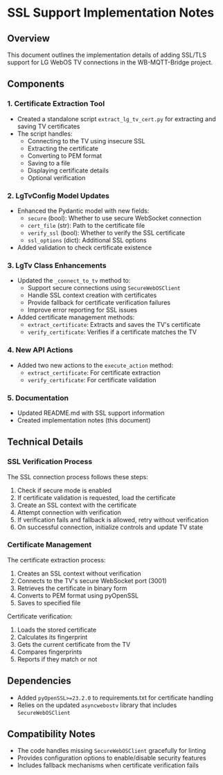 # SSL Support Implementation Notes

## Overview

This document outlines the implementation details of adding SSL/TLS support for LG WebOS TV connections in the WB-MQTT-Bridge project.

## Components

### 1. Certificate Extraction Tool

- Created a standalone script `extract_lg_tv_cert.py` for extracting and saving TV certificates
- The script handles:
  - Connecting to the TV using insecure SSL
  - Extracting the certificate
  - Converting to PEM format
  - Saving to a file
  - Displaying certificate details
  - Optional verification

### 2. LgTvConfig Model Updates

- Enhanced the Pydantic model with new fields:
  - `secure` (bool): Whether to use secure WebSocket connection
  - `cert_file` (str): Path to the certificate file
  - `verify_ssl` (bool): Whether to verify the SSL certificate
  - `ssl_options` (dict): Additional SSL options
- Added validation to check certificate existence

### 3. LgTv Class Enhancements

- Updated the `_connect_to_tv` method to:
  - Support secure connections using `SecureWebOSClient`
  - Handle SSL context creation with certificates
  - Provide fallback for certificate verification failures
  - Improve error reporting for SSL issues
- Added certificate management methods:
  - `extract_certificate`: Extracts and saves the TV's certificate
  - `verify_certificate`: Verifies if a certificate matches the TV

### 4. New API Actions

- Added two new actions to the `execute_action` method:
  - `extract_certificate`: For certificate extraction
  - `verify_certificate`: For certificate validation

### 5. Documentation

- Updated README.md with SSL support information
- Created implementation notes (this document)

## Technical Details

### SSL Verification Process

The SSL connection process follows these steps:

1. Check if secure mode is enabled
2. If certificate validation is requested, load the certificate
3. Create an SSL context with the certificate
4. Attempt connection with verification
5. If verification fails and fallback is allowed, retry without verification
6. On successful connection, initialize controls and update TV state

### Certificate Management

The certificate extraction process:
1. Creates an SSL context without verification
2. Connects to the TV's secure WebSocket port (3001)
3. Retrieves the certificate in binary form
4. Converts to PEM format using pyOpenSSL
5. Saves to specified file

Certificate verification:
1. Loads the stored certificate
2. Calculates its fingerprint
3. Gets the current certificate from the TV
4. Compares fingerprints
5. Reports if they match or not

## Dependencies

- Added `pyOpenSSL>=23.2.0` to requirements.txt for certificate handling
- Relies on the updated `asyncwebostv` library that includes `SecureWebOSClient`

## Compatibility Notes

- The code handles missing `SecureWebOSClient` gracefully for linting
- Provides configuration options to enable/disable security features
- Includes fallback mechanisms when certificate verification fails 